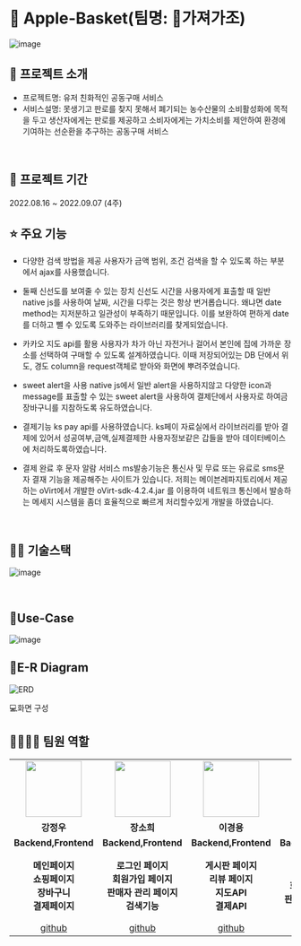 # 📎 Apple-Basket(팀명: 🥕가져가조)
![image](https://user-images.githubusercontent.com/110793085/189018499-35a99c1f-427c-45bc-933b-f9e941ef1245.png)


## 👀 프로젝트 소개
* 프로젝트명: 유저 친화적인 공동구매 서비스
* 서비스설명: 못생기고 판로를 찾지 못해서 폐기되는 농수산물의 소비활성화에 목적을 두고 생산자에게는 판로를 제공하고 
              소비자에게는 가치소비를 제안하여 환경에 기여하는 선순환을 추구하는 공동구매 서비스 
<br>

## 📅 프로젝트 기간
2022.08.16 ~ 2022.09.07 (4주)
<br>

## ⭐ 주요 기능
* 다양한 검색 방법을 제공
    사용자가 금액 범위, 조건 검색을 할 수 있도록 하는 부분에서 ajax를 사용했습니다.

* 둘째 신선도를 보여줄 수 있는 장치
    신선도 시간을 사용자에게 표출할 때 일반 native js를 사용하여 날짜, 시간을 다루는 것은 항상 번거롭습니다.
    왜냐면 date method는 지저분하고 일관성이 부족하기 때문입니다. 이를 보완하여 편하게 date를 더하고 뺄 수 있도록 도와주는 라이브러리를 찾게되었습니다.
    

* 카카오 지도 api를 활용 
    사용자가 차가 아닌 자전거나 걸어서 본인에 집에 가까운 장소를 선택하여 구매할 수 있도록 설계하였습니다.
    이때 저장되어있는 DB 단에서 위도, 경도 column을 request객체로 받아와 화면에 뿌려주었습니다.

* sweet alert을 사용
    native js에서 일반 alert을 사용하지않고 다양한 icon과 message를 표출할 수 있는 sweet alert을 사용하여 
    결제단에서 사용자로 하여금 장바구니를 지참하도록 유도하였습니다.

* 결제기능
     ks pay api를 사용하였습니다. ks페이 자료실에서 라이브러리를 받아 결제에 있어서 성공여부,금액,실제결제한 
     사용자정보같은 갑들을 받아 데이터베이스에 처리하도록하였습니다.

* 결제 완료 후 문자 알람 서비스
    ms발송기능은 통신사 및 무료 또는 유료로 sms문자 결재 기능을 제공해주는 사이트가 있습니다.
    저희는 메이븐레파지토리에서 제공하는 oVirt에서 개발한 oVirt-sdk-4.2.4.jar 를 이용하여
    네트워크 통신에서 발송하는 메세지 시스템을 좀더 효율적으로 빠르게 처리할수있게 개발을 하였습니다.
<br>

## 💪🏻 기술스택
![image](https://user-images.githubusercontent.com/110793085/189018365-b613c4a5-836a-41a7-ab2c-dc56ca0af8a2.png)

<br>

## 📌Use-Case
![image](https://user-images.githubusercontent.com/110793085/189018752-0da9526e-92f0-4df8-adad-5220718ac2dc.png)

## 📌E-R Diagram
![ERD](https://user-images.githubusercontent.com/110793085/189018830-0de7672b-7627-432f-84d4-13dd1186938e.png)


💻화면 구성


## 👨‍👩‍👦‍👦 팀원 역할
<table>
  <tr>
    <td align="center"><img src="https://item.kakaocdn.net/do/fd49574de6581aa2a91d82ff6adb6c0115b3f4e3c2033bfd702a321ec6eda72c" width="100" height="100"/></td>
    <td align="center"><img src="https://mb.ntdtv.kr/assets/uploads/2019/01/Screen-Shot-2019-01-08-at-4.31.55-PM-e1546932545978.png" width="100" height="100"/></td>
    <td align="center"><img src="https://mblogthumb-phinf.pstatic.net/20160127_177/krazymouse_1453865104404DjQIi_PNG/%C4%AB%C4%AB%BF%C0%C7%C1%B7%BB%C1%EE_%B6%F3%C0%CC%BE%F0.png?type=w2" width="100" height="100"/></td>
    <td align="center"><img src="https://i.pinimg.com/236x/ed/bb/53/edbb53d4f6dd710431c1140551404af9.jpg" width="100" height="100"/></td>
    <td align="center"><img src="https://pbs.twimg.com/media/B-n6uPYUUAAZSUx.png" width="100" height="100"/></td>
  </tr>
  
  <tr>
    <td align="center"><strong>강정우</strong></td>
    <td align="center"><strong>장소희</strong></td>
    <td align="center"><strong>이경용</strong></td>
    <td align="center"><strong>신지수</strong></td>
    <td align="center"><strong>김정현</strong></td>
  </tr>
  
  <tr>
    <td align="center"><b>Backend,Frontend</b></td>
    <td align="center"><b>Backend,Frontend</b></td>
    <td align="center"><b>Backend,Frontend</b></td>
    <td align="center"><b>Backend,Frontend</b></td>
    <td align="center"><b>Backend,Frontend</b></td>
  </tr>
  
   <tr>
    <td align="center"><strong>메인페이지<br>쇼핑페이지<br>장바구니<br>결제페이지</strong></td>
    <td align="center"><strong>로그인 페이지<br>회원가입 페이지<br>판매자 관리 페이지<br>검색기능</strong></td>
    <td align="center"><strong>게시판 페이지<br>리뷰 페이지<br>지도API<br>결제API</strong></td>
    <td align="center"><strong>디버깅<br>로그인 페이지<br>회원가입 페이지<br>판매자 관리 페이지<br>검색기능</strong></td>
    <td align="center"><strong>메인페이지<br>DB가공,쿼리작성<br>Header<br>Footer<br>페이징</strong></td>
  </tr>
  
  <tr>
    <td align="center"><a href="https://github.com/자신의username작성해주세요" target='_blank'>github</a></td>
    <td align="center"><a href="https://github.com/자신의username작성해주세요" target='_blank'>github</a></td>
    <td align="center"><a href="https://github.com/자신의username작성해주세요" target='_blank'>github</a></td>
    <td align="center"><a href="https://github.com/자신의username작성해주세요" target='_blank'>github</a></td>
    <td align="center"><a href="https://github.com/자신의username작성해주세요" target='_blank'>github</a></td>
  </tr>
</table>
